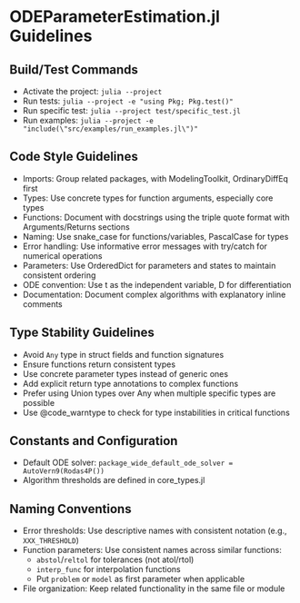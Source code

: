# ODEParameterEstimation.jl Guidelines

## Build/Test Commands
- Activate the project: `julia --project`
- Run tests: `julia --project -e "using Pkg; Pkg.test()"`
- Run specific test: `julia --project test/specific_test.jl`
- Run examples: `julia --project -e "include(\"src/examples/run_examples.jl\")"`

## Code Style Guidelines
- Imports: Group related packages, with ModelingToolkit, OrdinaryDiffEq first
- Types: Use concrete types for function arguments, especially core types
- Functions: Document with docstrings using the triple quote format with Arguments/Returns sections
- Naming: Use snake_case for functions/variables, PascalCase for types
- Error handling: Use informative error messages with try/catch for numerical operations
- Parameters: Use OrderedDict for parameters and states to maintain consistent ordering 
- ODE convention: Use t as the independent variable, D for differentiation
- Documentation: Document complex algorithms with explanatory inline comments

## Type Stability Guidelines
- Avoid `Any` type in struct fields and function signatures
- Ensure functions return consistent types
- Use concrete parameter types instead of generic ones
- Add explicit return type annotations to complex functions
- Prefer using Union types over Any when multiple specific types are possible
- Use @code_warntype to check for type instabilities in critical functions

## Constants and Configuration
- Default ODE solver: `package_wide_default_ode_solver = AutoVern9(Rodas4P())`
- Algorithm thresholds are defined in core_types.jl

## Naming Conventions
- Error thresholds: Use descriptive names with consistent notation (e.g., `XXX_THRESHOLD`)
- Function parameters: Use consistent names across similar functions:
  - `abstol`/`reltol` for tolerances (not atol/rtol)
  - `interp_func` for interpolation functions
  - Put `problem` or `model` as first parameter when applicable
- File organization: Keep related functionality in the same file or module